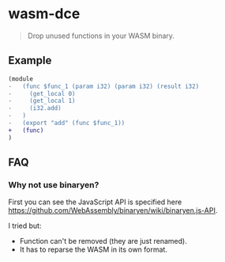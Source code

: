 # wasm-dce

> Drop unused functions in your WASM binary.

## Example

```diff
(module
-   (func $func_1 (param i32) (param i32) (result i32)
-     (get_local 0)
-     (get_local 1)
-     (i32.add)
-   )
-   (export "add" (func $func_1))
+   (func)
)

```

## FAQ

### Why not use binaryen?

First you can see the JavaScript API is specified here https://github.com/WebAssembly/binaryen/wiki/binaryen.js-API.

I tried but:
- Function can't be removed (they are just renamed).
- It has to reparse the WASM in its own format.

